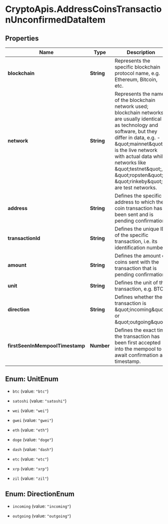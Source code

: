# CryptoApis.AddressCoinsTransactionUnconfirmedDataItem

## Properties

Name | Type | Description | Notes
------------ | ------------- | ------------- | -------------
**blockchain** | **String** | Represents the specific blockchain protocol name, e.g. Ethereum, Bitcoin, etc. | 
**network** | **String** | Represents the name of the blockchain network used; blockchain networks are usually identical as technology and software, but they differ in data, e.g. - \&quot;mainnet\&quot; is the live network with actual data while networks like \&quot;testnet\&quot;, \&quot;ropsten\&quot;, \&quot;rinkeby\&quot; are test networks. | 
**address** | **String** | Defines the specific address to which the coin transaction has been sent and is pending confirmation. | 
**transactionId** | **String** | Defines the unique ID of the specific transaction, i.e. its identification number. | 
**amount** | **String** | Defines the amount of coins sent with the transaction that is pending confirmation. | 
**unit** | **String** | Defines the unit of the transaction, e.g. BTC. | 
**direction** | **String** | Defines whether the transaction is \&quot;incoming\&quot; or \&quot;outgoing\&quot;. | 
**firstSeenInMempoolTimestamp** | **Number** | Defines the exact time the transaction has been first accepted into the mempool to await confirmation as timestamp. | 



## Enum: UnitEnum


* `btc` (value: `"btc"`)

* `satoshi` (value: `"satoshi"`)

* `wei` (value: `"wei"`)

* `gwei` (value: `"gwei"`)

* `eth` (value: `"eth"`)

* `doge` (value: `"doge"`)

* `dash` (value: `"dash"`)

* `etc` (value: `"etc"`)

* `xrp` (value: `"xrp"`)

* `zil` (value: `"zil"`)





## Enum: DirectionEnum


* `incoming` (value: `"incoming"`)

* `outgoing` (value: `"outgoing"`)




